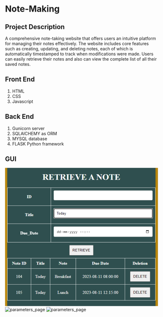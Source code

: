 # Note-Making

## Project Description
A comprehensive note-taking website that offers users an intuitive platform for managing their notes effectively. The website includes core features such as creating, updating, and deleting notes, each of which is automatically timestamped to track when modifications were made. Users can easily retrieve their notes and also can view the complete list of all their saved notes.

## Front End
1. HTML
2. CSS
3. Javascript

## Back End

1. Gunicorn server
2. SQLAlCHEMY as ORM 
3. MYSQL database
4. FLASK Python framework

## GUI

![parameters_page](https://github.com/TM153/Note-Making/blob/main/Images/Retrieve.png)
![parameters_page]((https://github.com/TM153/Note-Making/blob/main/Images/myNotes.png))
![parameters_page](https://github.com/TM153/Healthcare-System/assets/124417858/0f04e85f-c5ea-46e0-be95-3151e0702f01)
